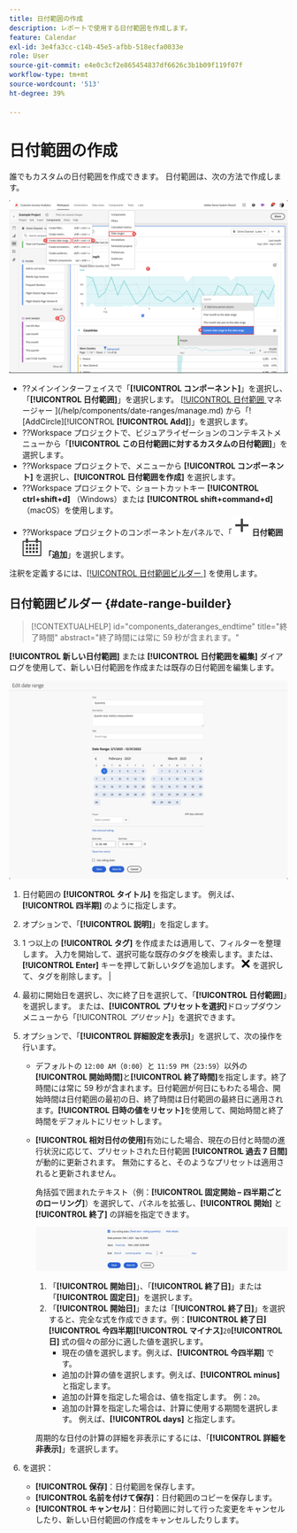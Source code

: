 ```yaml
---
title: 日付範囲の作成
description: レポートで使用する日付範囲を作成します。
feature: Calendar
exl-id: 3e4fa3cc-c14b-45e5-afbb-518ecfa0033e
role: User
source-git-commit: e4e0c3cf2e865454837df6626c3b1b09f119f07f
workflow-type: tm+mt
source-wordcount: '513'
ht-degree: 39%

---
```


# 日付範囲の作成


誰でもカスタムの日付範囲を作成できます。 日付範囲は、次の方法で作成します。

![注釈の作成](assets/create-date-range.png)

* ??メインインターフェイスで「**[!UICONTROL コンポーネント]**」を選択し、「**[!UICONTROL 日付範囲]**」を選択します。 [[!UICONTROL  日付範囲 ](/help/assets/icons/AddCircle.svg) マネージャー ](/help/components/date-ranges/manage.md) から「![AddCircle][!UICONTROL **[!UICONTROL Add]**]」を選択します。
* ??Workspace プロジェクトで、ビジュアライゼーションのコンテキストメニューから「**[!UICONTROL この日付範囲に対するカスタムの日付範囲]**」を選択します。
* ??Workspace プロジェクトで、メニューから **[!UICONTROL コンポーネント]** を選択し、**[!UICONTROL 日付範囲を作成]** を選択します。
* ??Workspace プロジェクトで、ショートカットキー **[!UICONTROL ctrl+shift+d]** （Windows）または **[!UICONTROL shift+command+d]** （macOS）を使用します。
* ??Workspace プロジェクトのコンポーネント左パネルで、「![ カレンダー ](/help/assets/icons/Add.svg)**日付範囲 ![ に ](/help/assets/icons/Calendar.svg) 「追加**」を選択します。

注釈を定義するには、[[!UICONTROL  日付範囲ビルダー ]](#annotation-builder) を使用します。

<!-- Should we really mention API here. If so, we can do it all over the place in the docs...
| **Use the [Customer Journey Analytics Annotations API](https://developer.adobe.com/cja-apis/docs/endpoints/annotations/)** | The Customer Journey Analytics Annotations APIs allow you to create, update, or retrieve annotations programmatically through Adobe Developer. These APIs use the same data and methods that Adobe uses inside the product UI. |
-->


## 日付範囲ビルダー {#date-range-builder}

<!-- markdownlint-disable MD034 -->

>[!CONTEXTUALHELP]
>id="components_dateranges_endtime"
>title="終了時間"
>abstract="終了時間には常に 59 秒が含まれます。"

<!-- markdownlint-enable MD034 -->




**[!UICONTROL 新しい日付範囲]** または **[!UICONTROL 日付範囲を編集]** ダイアログを使用して、新しい日付範囲を作成または既存の日付範囲を編集します。

![次の節で説明するフィールドとオプションを表示する注釈の詳細ウィンドウ。](assets/edit-date-range.png)


1. 日付範囲の **[!UICONTROL タイトル]** を指定します。 例えば、**[!UICONTROL 四半期]** のように指定します。
1. オプションで、「**[!UICONTROL 説明]**」を指定します。
1. 1 つ以上の **[!UICONTROL タグ]** を作成または適用して、フィルターを整理します。 入力を開始して、選択可能な既存のタグを検索します。または、**[!UICONTROL Enter]** キーを押して新しいタグを追加します。 ![CrossSize75](/help/assets/icons/CrossSize75.svg) を選択して、タグを削除します。 |
1. 最初に開始日を選択し、次に終了日を選択して、「**[!UICONTROL 日付範囲]**」を選択します。
または、**[!UICONTROL プリセットを選択]**&#x200B;ドロップダウンメニューから「[!UICONTROL *プリセット*]」を選択できます。

1. オプションで、「**[!UICONTROL 詳細設定を表示]**」を選択して、次の操作を行います。

   * デフォルトの `12:00 AM`（`0:00`）と `11:59 PM`（`23:59`）以外の&#x200B;**[!UICONTROL 開始時間]**&#x200B;と&#x200B;**[!UICONTROL 終了時間]**&#x200B;を指定します。終了時間には常に 59 秒が含まれます。日付範囲が何日にもわたる場合、開始時間は日付範囲の最初の日、終了時間は日付範囲の最終日に適用されます。**[!UICONTROL 日時の値をリセット]**&#x200B;を使用して、開始時間と終了時間をデフォルトにリセットします。
   * **[!UICONTROL 相対日付の使用]**&#x200B;有効にした場合、現在の日付と時間の進行状況に応じて、プリセットされた日付範囲 **[!UICONTROL 過去 7 日間]** が動的に更新されます。 無効にすると、そのようなプリセットは適用されると更新されません。

     角括弧で囲まれたテキスト（例：**[!UICONTROL 固定開始 – 四半期ごとのローリング]**）を選択して、パネルを拡張し、**[!UICONTROL 開始]** と **[!UICONTROL 終了]** の詳細を指定できます。

     ![Rollinf の日付 ](assets/rolliing-dates.png)

      1. 「**[!UICONTROL 開始日]**」、「**[!UICONTROL 終了日]**」または「**[!UICONTROL 固定日]**」を選択します。
      1. 「**[!UICONTROL 開始日]**」または「**[!UICONTROL 終了日]**」を選択すると、完全な式を作成できます。例：**[!UICONTROL 終了日]****[!UICONTROL 今四半期]****[!UICONTROL マイナス]**`20`**[!UICONTROL 日]** 式の個々の部分に適した値を選択します。
         * 現在の値を選択します。例えば、**[!UICONTROL 今四半期]** です。
         * 追加の計算の値を選択します。例えば、**[!UICONTROL minus]** と指定します。
         * 追加の計算を指定した場合は、値を指定します。 例：`20`。
         * 追加の計算を指定した場合は、計算に使用する期間を選択します。 例えば、**[!UICONTROL days]** と指定します。

     周期的な日付の計算の詳細を非表示にするには、「**[!UICONTROL 詳細を非表示]**」を選択します。

1. を選択：
   * **[!UICONTROL 保存]**：日付範囲を保存します。
   * **[!UICONTROL 名前を付けて保存]**：日付範囲のコピーを保存します。
   * **[!UICONTROL キャンセル]**：日付範囲に対して行った変更をキャンセルしたり、新しい日付範囲の作成をキャンセルしたりします。


<!--


You can create a date range using either of the following two methods:

* Directly in a workspace project by clicking the '`+`' button next to the list of date range components on the left
* Within the date range manager

To create a date range in the date range manager:

1. Log in to [analytics.adobe.com](https://analytics.adobe.com) using your AdobeID credentials.
1. Navigate to [!UICONTROL Components] > [!UICONTROL Date Ranges].
1. Click the [!UICONTROL Add] button to open the modal window that creates a date range.

## Create a date range modal window

The modal window has four fields you can edit:

* **Date range**: The date range you want for this component.
* **Title**: The name you want for this component. The title is used in workspace projects.
* **Description**: The description you want for this component. The description is seen when clicking the ![i](../assets/i.png) icon.
* **Tags**: Use tags to organize your date ranges. A date range can belong to multiple tags.

## Selecting a date range

When clicking the date range in the modal window, you have several options:

* **Calendar**: Select the start and end date.
* **Use rolling dates**: Check this box if you want the date range to change as time goes on. Do not check this box if you want your date range to remain static.
* **Select preset**: Use this drop-down selection if you want a custom date range based on a range that Adobe offers by default. When you select a preset, you can further customize the date range to suit your needs. It does not affect the preset that Adobe offers.

## Rolling date ranges

If you want a rolling date range, you can customize when it rolls. You can control when the start and end dates roll independently of each other.

* **When the date starts**: Choose if the date starts at the beginning of a time period, at the end of a time period, or use a fixed day.
* **The time period to use**: Choose how often the date range rolls. You can have it roll every day, every week, every month, every quarter, or every year.
* **Offset**: Choose the offset of the date range. You can add or subtract days, weeks, months, quarters, or years.

## Rolling date examples

Some date ranges can be useful in certain reports.

Year-to-date:

```text
Start: Start of current year
End: End of current day
```

Last Thursday to this Thursday:

```text
Start: Start of current week minus 3 days
End: Start of current week plus 4 days
```

Fiscal year (for example, if a fiscal year starts in December)

```text
Start: Start of current year minus 1 month
End: End of current year minus 1 month
```


-->